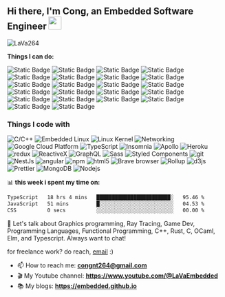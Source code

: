 ## Hi there, I'm Cong, an Embedded Software Engineer <img src="https://emojis.slackmojis.com/emojis/images/1531849430/4246/blob-sunglasses.gif?1531849430" width="30"/>

![LaVa264](https://komarev.com/ghpvc/?username=LaVa264)

**Things I can do:**

![Static Badge](https://img.shields.io/badge/-C-45b8d8?style=flat-square&logo=c&logoColor=white)
![Static Badge](https://img.shields.io/badge/-C++-45b8d8?style=flat-square&logo=cplusplusbuilder&logoColor=white&color=8DD6F9)
![Static Badge](https://img.shields.io/badge/-Python-45b8d8?style=flat-square&logo=python&logoColor=white&color=2496ED)
![Static Badge](https://img.shields.io/badge/-x86_Assembly-45b8d8?style=flat-square&logo=amazonecs&logoColor=white&color=2088FF)
![Static Badge](https://img.shields.io/badge/-ARM_Assembly-45b8d8?style=flat-square&logo=arm&logoColor=white&color=4285F4)
![Static Badge](https://img.shields.io/badge/-Embedded_Linux-45b8d8?style=flat-square&logo=linux&logoColor=white&color=3178C6)
![Static Badge](https://img.shields.io/badge/-Embedded_Firmware_MCU-45b8d8?style=flat-square&logo=stmicroelectronics&logoColor=white&color=4000BF)
![Static Badge](https://img.shields.io/badge/-Linux_Kernel-45b8d8?style=flat-square&logo=linux&logoColor=white&color=311C87)
![Static Badge](https://img.shields.io/badge/-Networking-45b8d8?style=flat-square&logo=amazonecs&logoColor=white&color=430098)
![Static Badge](https://img.shields.io/badge/-TCP_IP-45b8d8?style=flat-square&logo=amazonecs&logoColor=white&color=B7178C)
![Static Badge](https://img.shields.io/badge/-WiFi_BLE-45b8d8?style=flat-square&logo=amazonecs&logoColor=white&color=E10098)
![Static Badge](https://img.shields.io/badge/-Network_Security-45b8d8?style=flat-square&logo=amazonecs&logoColor=white&color=4000BF)
![Static Badge](https://img.shields.io/badge/-Bootloader-45b8d8?style=flat-square&logo=amazonecs&logoColor=white&color=4000BF)
![Static Badge](https://img.shields.io/badge/-BIOS_UEFI-45b8d8?style=flat-square&logo=amazonecs&logoColor=white&color=4000BF)
![Static Badge](https://img.shields.io/badge/-Uboot-45b8d8?style=flat-square&logo=amazonecs&logoColor=white&color=4000BF)
![Static Badge](https://img.shields.io/badge/-Yocto-45b8d8?style=flat-square&logo=amazonecs&logoColor=white&color=4000BF)
![Static Badge](https://img.shields.io/badge/-FreeRTOS-45b8d8?style=flat-square&logo=amazonecs&logoColor=white&color=4000BF)
![Static Badge](https://img.shields.io/badge/-x86_64_Arch-45b8d8?style=flat-square&logo=amazonecs&logoColor=white&color=4000BF)
![Static Badge](https://img.shields.io/badge/-ARM_Arch-45b8d8?style=flat-square&logo=amazonecs&logoColor=white&color=4000BF)
![Static Badge](https://img.shields.io/badge/-Docker-45b8d8?style=flat-square&logo=amazonecs&logoColor=white&color=4000BF)
![Static Badge](https://img.shields.io/badge/-Load_balancer-45b8d8?style=flat-square&logo=amazonecs&logoColor=white&color=4000BF)
![Static Badge](https://img.shields.io/badge/-Web_Application_Firewall-45b8d8?style=flat-square&logo=amazonecs&logoColor=white&color=4000BF)

<h3>Things I code with</h3>
<p>
  <img alt="C/C++" src="https://img.shields.io/badge/-React-45b8d8?style=flat-square&logo=react&logoColor=white" />
  <img alt="Embedded Linux" src="https://img.shields.io/badge/-Webpack-8DD6F9?style=flat-square&logo=webpack&logoColor=white" /> 
  <img alt="Linux Kernel" src="https://img.shields.io/badge/-Docker-46a2f1?style=flat-square&logo=docker&logoColor=white" />
  <img alt="Networking" src="https://img.shields.io/badge/-Github_Actions-2088FF?style=flat-square&logo=github-actions&logoColor=white" />
  <img alt="Google Cloud Platform" src="https://img.shields.io/badge/-Google_Cloud_Platform-1a73e8?style=flat-square&logo=google-cloud&logoColor=white" />
  <img alt="TypeScript" src="https://img.shields.io/badge/-TypeScript-007ACC?style=flat-square&logo=typescript&logoColor=white" />
  <img alt="Insomnia" src="https://img.shields.io/badge/-Insomnia-5849BE?style=flat-square&logo=insomnia&logoColor=white" />
  <img alt="Apollo" src="https://img.shields.io/badge/-Apollo%20GraphQL-311C87?style=flat-square&logo=apollo-graphql&logoColor=white" />
  <img alt="Heroku" src="https://img.shields.io/badge/-Heroku-430098?style=flat-square&logo=heroku&logoColor=white" />
  <img alt="redux" src="https://img.shields.io/badge/-Redux-764ABC?style=flat-square&logo=redux&logoColor=white" />
  <img alt="ReactiveX" src="https://img.shields.io/badge/-RxJs-B7178C?style=flat-square&logo=reactivex&logoColor=white" />
  <img alt="GraphQL" src="https://img.shields.io/badge/-GraphQL-E10098?style=flat-square&logo=graphql&logoColor=white" />
  <img alt="Sass" src="https://img.shields.io/badge/-Sass-CC6699?style=flat-square&logo=sass&logoColor=white" />
  <img alt="Styled Components" src="https://img.shields.io/badge/-Styled_Components-db7092?style=flat-square&logo=styled-components&logoColor=white" />
  <img alt="git" src="https://img.shields.io/badge/-Git-F05032?style=flat-square&logo=git&logoColor=white" />
  <img alt="NestJs" src="https://img.shields.io/badge/-NestJs-ea2845?style=flat-square&logo=nestjs&logoColor=white" />
  <img alt="angular" src="https://img.shields.io/badge/-Angular-DD0031?style=flat-square&logo=angular&logoColor=white" />
  <img alt="npm" src="https://img.shields.io/badge/-NPM-CB3837?style=flat-square&logo=npm&logoColor=white" />
  <img alt="html5" src="https://img.shields.io/badge/-HTML5-E34F26?style=flat-square&logo=html5&logoColor=white" />
  <img alt="Brave browser" src="https://img.shields.io/badge/-Brave_Browser-FB542B?style=flat-square&logo=brave&logoColor=white" />
  <img alt="Rollup" src="https://img.shields.io/badge/-Rollup-EC4A3F?style=flat-square&logo=rollup.js&logoColor=white" />
  <img alt="d3js" src="https://img.shields.io/badge/-D3.js-F9A03C?style=flat-square&logo=d3.js&logoColor=white" />
  <img alt="Prettier" src="https://img.shields.io/badge/-Prettier-F7B93E?style=flat-square&logo=prettier&logoColor=white" />
  <img alt="MongoDB" src="https://img.shields.io/badge/-MongoDB-13aa52?style=flat-square&logo=mongodb&logoColor=white" />
  <img alt="Nodejs" src="https://img.shields.io/badge/-Nodejs-43853d?style=flat-square&logo=Node.js&logoColor=white" />
</p>

📊 **this week i spent my time on:**
<!--START_SECTION:waka-->

```txt
TypeScript   18 hrs 4 mins   ████████████████████████░   95.46 %
JavaScript   51 mins         █░░░░░░░░░░░░░░░░░░░░░░░░   04.53 %
CSS          0 secs          ░░░░░░░░░░░░░░░░░░░░░░░░░   00.00 %
```

<!--END_SECTION:waka-->

💬 Let's talk about Graphics programming, Ray Tracing, Game Dev, Programming Languages, Functional Programming, C++, Rust, C, OCaml, Elm, and Typescript. Always want to chat!


for freelance work? do reach, [email](mailto:abhishknads.work@gmail.com) :)

- 📫 How to reach me: **congnt264@gmail.com**
- 🎬 My Youtube channel: **https://www.youtube.com/@LaVaEmbedded**
- 📚 My blogs: **https://embedded.github.io**

<!--
**LaVa264/LaVa264** is a ✨ _special_ ✨ repository because its `README.md` (this file) appears on your GitHub profile.

Here are some ideas to get you started:

- 🔭 I’m currently working on ...
- 🌱 I’m currently learning ...
- 👯 I’m looking to collaborate on ...
- 🤔 I’m looking for help with ...
- 💬 Ask me about ...
- 📫 How to reach me: ...
- 😄 Pronouns: ...
- ⚡ Fun fact: ...
-->
